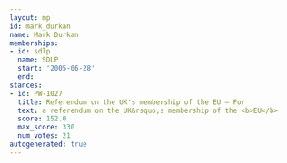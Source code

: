 ```yaml
---
layout: mp
id: mark_durkan
name: Mark Durkan
memberships:
- id: sdlp
  name: SDLP
  start: '2005-06-28'
  end: 
stances:
- id: PW-1027
  title: Referendum on the UK's membership of the EU — For
  text: a referendum on the UK&rsquo;s membership of the <b>EU</b>
  score: 152.0
  max_score: 330
  num_votes: 21
autogenerated: true
---
```

